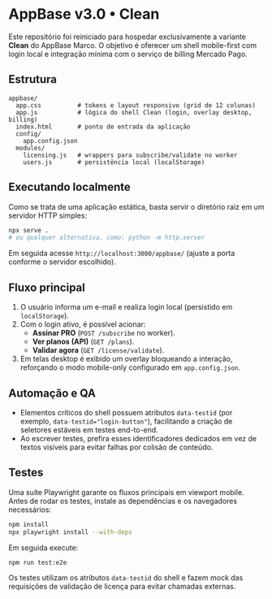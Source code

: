 # AppBase v3.0 • Clean

Este repositório foi reiniciado para hospedar exclusivamente a variante **Clean**
do AppBase Marco. O objetivo é oferecer um shell mobile-first com login local e
integração mínima com o serviço de billing Mercado Pago.

## Estrutura

```
appbase/
  app.css          # tokens e layout responsivo (grid de 12 colunas)
  app.js           # lógica do shell Clean (login, overlay desktop, billing)
  index.html       # ponto de entrada da aplicação
  config/
    app.config.json
  modules/
    licensing.js   # wrappers para subscribe/validate no worker
    users.js       # persistência local (localStorage)
```

## Executando localmente

Como se trata de uma aplicação estática, basta servir o diretório raiz em um
servidor HTTP simples:

```bash
npx serve .
# ou qualquer alternativa, como: python -m http.server
```

Em seguida acesse `http://localhost:3000/appbase/` (ajuste a porta conforme o
servidor escolhido).

## Fluxo principal

1. O usuário informa um e-mail e realiza login local (persistido em
   `localStorage`).
2. Com o login ativo, é possível acionar:
   - **Assinar PRO** (`POST /subscribe` no worker).
   - **Ver planos (API)** (`GET /plans`).
   - **Validar agora** (`GET /license/validate`).
3. Em telas desktop é exibido um overlay bloqueando a interação, reforçando o
   modo mobile-only configurado em `app.config.json`.

## Automação e QA

- Elementos críticos do shell possuem atributos `data-testid` (por exemplo,
  `data-testid="login-button"`), facilitando a criação de seletores estáveis em
  testes end-to-end.
- Ao escrever testes, prefira esses identificadores dedicados em vez de textos
  visíveis para evitar falhas por colisão de conteúdo.

## Testes

Uma suíte Playwright garante os fluxos principais em viewport mobile. Antes de
rodar os testes, instale as dependências e os navegadores necessários:

```bash
npm install
npx playwright install --with-deps
```

Em seguida execute:

```bash
npm run test:e2e
```

Os testes utilizam os atributos `data-testid` do shell e fazem mock das
requisições de validação de licença para evitar chamadas externas.
